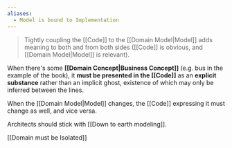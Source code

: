 ```yaml
---
aliases:
  - Model is bound to Implementation
---
```

> Tightly coupling the [[Code]] to the [[Domain Model|Model]] adds meaning to both and from both sides ([[Code]] is obvious, and [[Domain Model|Model]] is relevant).

When there's some **[[Domain Concept|Business Concept]]** (e.g. bus in the example of the book), it **must be presented in the [[Code]]** as an **explicit substance** rather than an implicit ghost, existence of which may only be inferred between the lines.

When the [[Domain Model|Model]] changes, the [[Code]] expressing it must change as well, and vice versa.

Architects should stick with [[Down to earth modeling]].

[[Domain must be Isolated]]
